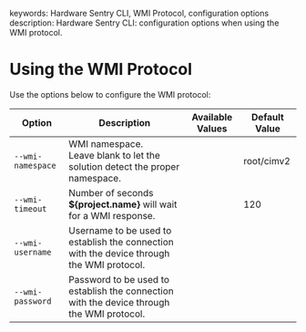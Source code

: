 keywords: Hardware Sentry CLI, WMI Protocol, configuration options
description: Hardware Sentry CLI: configuration options when using the WMI protocol.

# Using the WMI Protocol

Use the options below to configure the WMI protocol:

| Option            | Description                                                                               | Available Values | Default Value |
| ----------------- | ----------------------------------------------------------------------------------------- | ---------------- | ------------- |
| `--wmi-namespace` | WMI namespace. <br> Leave blank to let the solution detect the proper namespace. </br>    |                  | root/cimv2    |
| `--wmi-timeout`   | Number of seconds **${project.name}** will wait for a WMI response.                       |                  | 120           |
| `--wmi-username`  | Username to be used to establish the connection with the device through the WMI protocol. |                  |               |
| `--wmi-password`  | Password to be used to establish the connection with the device through the WMI protocol. |
